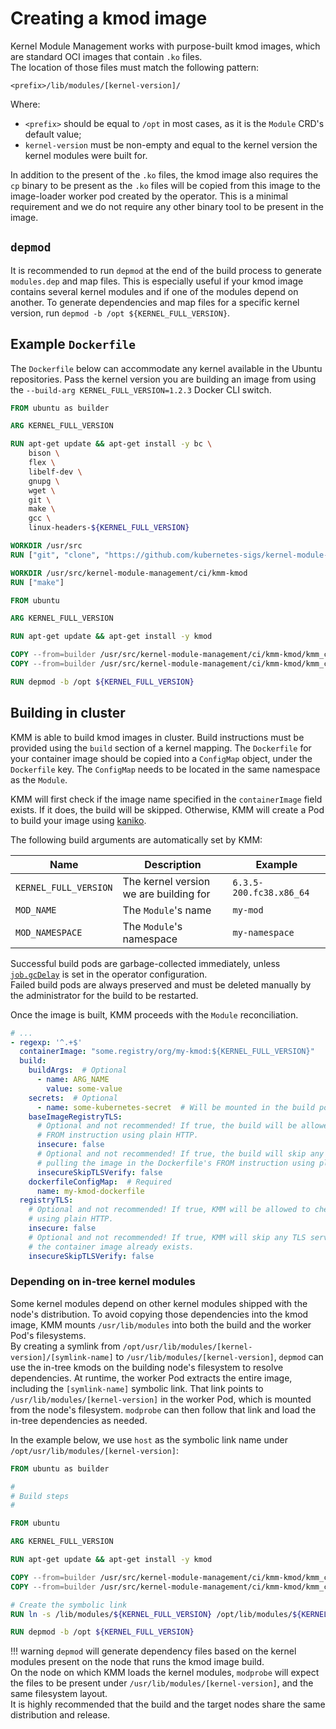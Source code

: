 # Creating a kmod image

Kernel Module Management works with purpose-built kmod images, which are standard OCI images that contain `.ko` files.  
The location of those files must match the following pattern:
```
<prefix>/lib/modules/[kernel-version]/
```

Where:

- `<prefix>` should be equal to `/opt` in most cases, as it is the `Module` CRD's default value;
- `kernel-version` must be non-empty and equal to the kernel version the kernel modules were built for.

In addition to the present of the `.ko` files, the kmod image also requires
the `cp` binary to be present as the `.ko` files will be copied from this image to
the image-loader worker pod created by the operator.
This is a minimal requirement and we do not require any other binary tool to be
present in the image.

## `depmod`

It is recommended to run `depmod` at the end of the build process to generate `modules.dep` and map files.
This is especially useful if your kmod image contains several kernel modules and if one of the modules depend on
another.
To generate dependencies and map files for a specific kernel version, run `depmod -b /opt ${KERNEL_FULL_VERSION}`.

## Example `Dockerfile`

The `Dockerfile` below can accommodate any kernel available in the Ubuntu repositories.
Pass the kernel version you are building an image from using the `--build-arg KERNEL_FULL_VERSION=1.2.3` Docker CLI switch.

```dockerfile
FROM ubuntu as builder

ARG KERNEL_FULL_VERSION

RUN apt-get update && apt-get install -y bc \
    bison \
    flex \
    libelf-dev \
    gnupg \
    wget \
    git \
    make \
    gcc \
    linux-headers-${KERNEL_FULL_VERSION}

WORKDIR /usr/src
RUN ["git", "clone", "https://github.com/kubernetes-sigs/kernel-module-management.git"]

WORKDIR /usr/src/kernel-module-management/ci/kmm-kmod
RUN ["make"]

FROM ubuntu

ARG KERNEL_FULL_VERSION

RUN apt-get update && apt-get install -y kmod

COPY --from=builder /usr/src/kernel-module-management/ci/kmm-kmod/kmm_ci_a.ko /opt/lib/modules/${KERNEL_FULL_VERSION}/
COPY --from=builder /usr/src/kernel-module-management/ci/kmm-kmod/kmm_ci_b.ko /opt/lib/modules/${KERNEL_FULL_VERSION}/

RUN depmod -b /opt ${KERNEL_FULL_VERSION}
```

## Building in cluster

KMM is able to build kmod images in cluster.
Build instructions must be provided using the `build` section of a kernel mapping.
The `Dockerfile` for your container image should be copied into a `ConfigMap` object, under the `Dockerfile` key.
The `ConfigMap` needs to be located in the same namespace as the `Module`.

KMM will first check if the image name specified in the `containerImage` field exists.
If it does, the build will be skipped.
Otherwise, KMM will create a Pod to build your image using [kaniko](https://github.com/GoogleContainerTools/kaniko).

The following build arguments are automatically set by KMM:

| Name                  | Description                            | Example                 |
|-----------------------|----------------------------------------|-------------------------|
| `KERNEL_FULL_VERSION` | The kernel version we are building for | `6.3.5-200.fc38.x86_64` |
| `MOD_NAME`            | The `Module`'s name                    | `my-mod`                |
| `MOD_NAMESPACE`       | The `Module`'s namespace               | `my-namespace`          |

Successful build pods are garbage-collected immediately, unless [`job.gcDelay`](./configure.md#jobgcdelay) is set in the
operator configuration.  
Failed build pods are always preserved and must be deleted manually by the administrator for the build to be restarted.

Once the image is built, KMM proceeds with the `Module` reconciliation.

```yaml
# ...
- regexp: '^.+$'
  containerImage: "some.registry/org/my-kmod:${KERNEL_FULL_VERSION}"
  build:
    buildArgs:  # Optional
      - name: ARG_NAME
        value: some-value
    secrets:  # Optional
      - name: some-kubernetes-secret  # Will be mounted in the build pod as /run/secrets/some-kubernetes-secret.
    baseImageRegistryTLS:
      # Optional and not recommended! If true, the build will be allowed to pull the image in the Dockerfile's
      # FROM instruction using plain HTTP.
      insecure: false
      # Optional and not recommended! If true, the build will skip any TLS server certificate validation when
      # pulling the image in the Dockerfile's FROM instruction using plain HTTP.
      insecureSkipTLSVerify: false
    dockerfileConfigMap:  # Required
      name: my-kmod-dockerfile
  registryTLS:
    # Optional and not recommended! If true, KMM will be allowed to check if the container image already exists
    # using plain HTTP.
    insecure: false
    # Optional and not recommended! If true, KMM will skip any TLS server certificate validation when checking if
    # the container image already exists.
    insecureSkipTLSVerify: false
```

### Depending on in-tree kernel modules

Some kernel modules depend on other kernel modules shipped with the node's distribution.
To avoid copying those dependencies into the kmod image, KMM mounts `/usr/lib/modules` into both the build and the
worker Pod's filesystems.  
By creating a symlink from `/opt/usr/lib/modules/[kernel-version]/[symlink-name]` to
`/usr/lib/modules/[kernel-version]`, `depmod` can use the in-tree kmods on the building node's filesystem to resolve
dependencies.
At runtime, the worker Pod extracts the entire image, including the `[symlink-name]` symbolic link.
That link points to `/usr/lib/modules/[kernel-version]` in the worker Pod, which is mounted from the node's filesystem.
`modprobe` can then follow that link and load the in-tree dependencies as needed.

In the example below, we use `host` as the symbolic link name under `/opt/usr/lib/modules/[kernel-version]`:

```dockerfile
FROM ubuntu as builder

#
# Build steps
#

FROM ubuntu

ARG KERNEL_FULL_VERSION

RUN apt-get update && apt-get install -y kmod

COPY --from=builder /usr/src/kernel-module-management/ci/kmm-kmod/kmm_ci_a.ko /opt/lib/modules/${KERNEL_FULL_VERSION}/
COPY --from=builder /usr/src/kernel-module-management/ci/kmm-kmod/kmm_ci_b.ko /opt/lib/modules/${KERNEL_FULL_VERSION}/

# Create the symbolic link
RUN ln -s /lib/modules/${KERNEL_FULL_VERSION} /opt/lib/modules/${KERNEL_FULL_VERSION}/host

RUN depmod -b /opt ${KERNEL_FULL_VERSION}
```

!!! warning
    `depmod` will generate dependency files based on the kernel modules present on the node that runs the kmod image
    build.  
    On the node on which KMM loads the kernel modules, `modprobe` will expect the files to be present under
    `/usr/lib/modules/[kernel-version]`, and the same filesystem layout.  
    It is highly recommended that the build and the target nodes share the same distribution and release.
